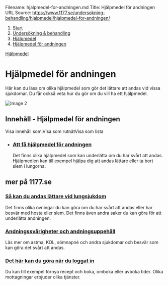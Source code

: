 Filename: hjalpmedel-for-andningen.md
Title: Hjälpmedel för andningen
URL Source: https://www.1177.se/undersokning-behandling/hjalpmedel/hjalpmedel-for-andningen/

1.  [Start](https://www.1177.se/)
2.  [Undersökning & behandling](https://www.1177.se/undersokning-behandling/)
3.  [Hjälpmedel](https://www.1177.se/undersokning-behandling/hjalpmedel/)
4.  [Hjälpmedel för andningen](https://www.1177.se/undersokning-behandling/hjalpmedel/hjalpmedel-for-andningen/)

[Hjälpmedel](https://www.1177.se/undersokning-behandling/hjalpmedel/)

Hjälpmedel för andningen
========================

Här kan du läsa om olika hjälpmedel som gör det lättare att andas vid vissa sjukdomar. Du får också veta hur du gör om du vill ha ett hjälpmedel.

![Image 2](https://www.1177.se/globalassets/1177/nationell/media/fotografier/sjukdomar-och-besvar/lungor-luftvagar-mage-och-tarm/leoastma053.jpg?saved=2023-11-29+12:00)

Innehåll - Hjälpmedel för andningen
-----------------------------------

Visa innehåll som:Visa som rutnätVisa som lista

*   ### [Att få hjälpmedel för andningen](https://www.1177.se/undersokning-behandling/hjalpmedel/hjalpmedel-for-andningen/att-fa-hjalpmedel-for-andningen/)
    
    Det finns olika hjälpmedel som kan underlätta om du har svårt att andas. Hjälpmedlen kan till exempel hjälpa dig att andas lättare eller ta bort slem i lungorna.
    

mer på 1177.se
--------------

### [Så kan du andas lättare vid lungsjukdom](https://www.1177.se/sjukdomar--besvar/lungor-och-luftvagar/andningssvarigheter-och-andningsuppehall/sa-kan-du-andas-lattare-vid-lungsjukdom/)

Det finns olika övningar du kan göra om du har svårt att andas eller har besvär med hosta eller slem. Det finns även andra saker du kan göra för att underlätta andningen.

### [Andningssvårigheter och andningsuppehåll](https://www.1177.se/sjukdomar--besvar/lungor-och-luftvagar/andningssvarigheter-och-andningsuppehall/)

Läs mer om astma, KOL, sömnapné och andra sjukdomar och besvär som kan göra det svårt att andas.

### [Det här kan du göra när du loggat in](https://www.1177.se/om-1177/nar-du-loggar-in-pa-1177.se/det-har-kan-du-gora-nar-du-loggat-in/)

Du kan till exempel förnya recept och boka, omboka eller avboka tider. Olika mottagningar erbjuder olika tjänster.
